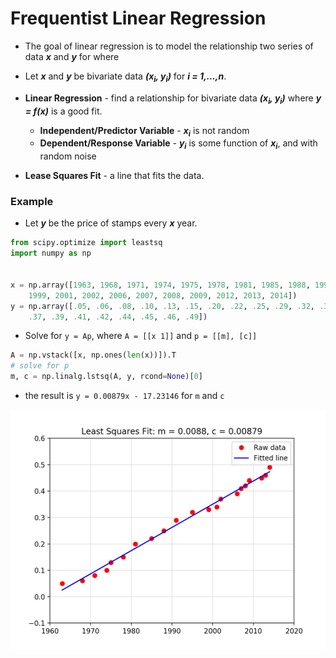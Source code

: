 # Frequentist Linear Regression

* The goal of linear regression is to model the relationship two series of data <strong><em>x</em></strong> and <strong><em>y</em></strong> for  where

* Let <strong><em>x</em></strong> and <strong><em>y</em></strong> be bivariate data <strong><em>(x<sub>i</sub>, y<sub>i</sub>)</em></strong> for <strong><em>i = 1,&hellip;,n</em></strong>.
* <strong>Linear Regression</strong> - find a relationship for bivariate data <strong><em>(x<sub>i</sub>, y<sub>i</sub>)</em></strong>  where <strong><em>y = f(x)</em></strong> is a good fit.
  * <strong>Independent/Predictor Variable</strong> - <strong><em>x<sub>i</sub></em></strong> is not random
  * <strong>Dependent/Response Variable</strong> - <strong><em>y<sub>i</sub></em></strong> is some function of <strong><em>x<sub>i</sub></em></strong>, and with random noise
* <strong>Lease Squares Fit</strong> - a line that fits the data.

### Example

* Let <strong><em>y</em></strong> be the price of stamps every <strong><em>x</em></strong> year.

```python
from scipy.optimize import leastsq
import numpy as np


x = np.array([1963, 1968, 1971, 1974, 1975, 1978, 1981, 1985, 1988, 1991, 1995,
    1999, 2001, 2002, 2006, 2007, 2008, 2009, 2012, 2013, 2014])
y = np.array([.05, .06, .08, .10, .13, .15, .20, .22, .25, .29, .32, .33, .34,
    .37, .39, .41, .42, .44, .45, .46, .49])
```

* Solve for `y = Ap`, where `A = [[x 1]]` and `p = [[m], [c]]`

```python
A = np.vstack([x, np.ones(len(x))]).T
# solve for p
m, c = np.linalg.lstsq(A, y, rcond=None)[0]
```

* the result is `y = 0.00879x - 17.23146` for `m` and `c`

<p align="center">
  <img src="./img/c87436b0-d130-4c13-940f-3c1cc936d07d.png" width="540" height='384' />
</p>

